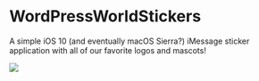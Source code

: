 # WordPressWorldStickers
A simple iOS 10 (and eventually macOS Sierra?) iMessage sticker application with all of our favorite logos and mascots!

![](https://cldup.com/9finiju66t.png)
